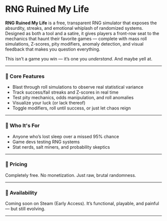 # RNG Ruined My Life

**RNG Ruined My Life** is a free, transparent RNG simulator that exposes the absurdity, streaks, and emotional whiplash of randomized systems. Designed as both a tool and a satire, it gives players a front-row seat to the mechanics that haunt their favorite games — complete with mass roll simulations, Z-scores, pity modifiers, anomaly detection, and visual feedback that makes you question everything.

This isn’t a game you win — it’s one you *understand*. And maybe yell at.

---

### 🧪 Core Features
- Blast through roll simulations to observe real statistical variance
- Track success/fail streaks and Z-scores in real time
- Test pity mechanics, odds manipulation, and roll anomalies
- Visualize your luck (or lack thereof)
- Toggle modifiers, roll until success, or just let chaos reign

---

### 🎯 Who It's For
- Anyone who’s lost sleep over a missed 95% chance
- Game devs testing RNG systems
- Stat nerds, salt miners, and probability skeptics

---

### 💸 Pricing
Completely free. No monetization. Just raw, brutal randomness.

---

### 🚀 Availability
Coming soon on Steam (Early Access). It’s functional, playable, and painful — but still evolving.

---
